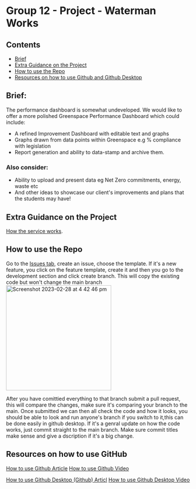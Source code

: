 # Group 12 - Project - Waterman Works

## Contents
- [Brief](https://github.com/WestheadJ/group12/edit/main/README.md#brief)
- [Extra Guidance on the Project](https://github.com/WestheadJ/group12/edit/main/README.md#extra-guidance-on-the-project)
- [How to use the Repo](https://github.com/WestheadJ/group12/edit/main/README.md#extra-guidance-on-the-project)
- [Resources on how to use Github and Github Desktop](https://github.com/WestheadJ/group12/edit/main/README.md#resources-on-how-to-use-github)

## Brief:

The performance dashboard is somewhat undeveloped. We would like to offer a more polished Greenspace Performance Dashboard which could include:
- A refined Improvement Dashboard with editable text and graphs
- Graphs drawn from data points within Greenspace e.g % compliance with legislation
-  Report generation and ability to data-stamp and archive them.
### Also consider:
- Ability to upload and present data eg Net Zero commitments, energy, waste etc
- And other ideas to showcase our client's improvements and plans that the students may have!

## Extra Guidance on the Project
[How the service works](https://learn-eu-central-1-prod-fleet01-xythos.content.blackboardcdn.com/5f3a6812009c4/18819893?X-Blackboard-S3-Bucket=learn-eu-central-1-prod-fleet01-xythos&X-Blackboard-Expiration=1677618000000&X-Blackboard-Signature=1fzUh%2Ba3E2LZA0yY%2F0MTnb4yXXWrn%2BoBJEtqh8X9Wpc%3D&X-Blackboard-Client-Id=100379&X-Blackboard-S3-Region=eu-central-1&response-cache-control=private%2C%20max-age%3D21600&response-content-disposition=inline%3B%20filename%2A%3DUTF-8%27%27WIE19634_Greenspace%2520Service%2520Guide_Jan_2023.pdf&response-content-type=application%2Fpdf&X-Amz-Security-Token=IQoJb3JpZ2luX2VjEND%2F%2F%2F%2F%2F%2F%2F%2F%2F%2FwEaDGV1LWNlbnRyYWwtMSJGMEQCIBW0K758WfkIzDtsvSVRooqmuW939R0OX7lkRjhmQedIAiBep1CBD6UB7Ka%2BGGw4SYItgEYHBESFESe%2BfzXxh54Bfyq9BQh5EAIaDDYzNTU2NzkyNDE4MyIMgmDO6hXtNFD0ixE8KpoFp3IgQVP3ZlmjGHIcoyvmZuwELTEemKog8abmbPYmgdzTu9Q9G5HigBhHTNl0xcWMqysf0Jt5Rw4WoKDIQvPe8IYkp1SPIxq3wQ0w%2B%2BB72HG%2BxvqK8IGcCxa2kDoHhn0RSaXP%2FWr35gYIaMZQQb0p0P%2Bw9zZ575DP4Q5uYz8BE0So%2BaqODLmalzkUlRXb5PSAOEb23vCGgStUJuL42DSNqhygJVRBCgk1VMrnMvTY5yS8%2Fr5UwWyjwm80SVk1JKMj%2BXQxUo4NR4NSsPESvMy5mOw08oDFiKueuP7altHwAXhLHbe0mxpATckFWQj92c1kVHKH%2Fi6fIhUhYJi1%2FgX9eTxUO1DlXEREJZEicJs3kzUXA2w41O%2FGOjsp7UjHKxstsNdrHKxPR5je0Ia6hoeoqpI47oSWRGPaK2tK8W35jJJbFOAXXLYFPuOXDA9KirZ3aOB57JhhW%2Ft%2BVV0K23bXiQcbk%2FNRLgBSqzyTRiW4mClP%2F%2BKnhXXz6SvmgZ3BUdXQgBQpECVlt3zFibA8%2FGjF%2FlnxfTslm%2FJHhsnTothJ8iryIR57CkyCr6W%2BopMC%2B127RvyP2Wrm87J%2BM63KHsPM2lP76dREBlojbHhOOYA8OiY6Q%2BF%2FVhWPmaE7uCLGgTji76kF%2FrJzMxpbrdFeg8%2Bqv7TWfsDAuQCHmkS9HamIj69oDMhSl%2B%2FcmuK4%2B%2BdtBVrqAF4YMIddktyCm8vMmsgBVPhsqLSDfsGkt1jPnun0ollPMN36xyeiHfV4qGACSP3b9fL8YIBD1R3cAKiu3wyuF1EM31wR9rpFwYqgP33igSc5vK01OLCa1cW%2BB6bgC0ufjxONeL6Knfyn8SVOifqAbV%2FQHzEpBtBdMqnUUIaXHPuVgcBeJq1Y%2Fe4NMITK%2BJ8GOrIB3Sr8vf9cEUJCZ58NYvg0LR3%2BKj2mNUhi70L1tWtvJoofVAL68ekzvDStUF%2B4RJ2H6jJ1wvu8XnB31W2VwSJu11zqCLugMmRapABSCIYy3lsQFW2vsjLtMAB19h1LabwtwrUYdwqu2FtOVwi%2Be4L629lFBSfkhmdadMytxLzeB4Q2yTU%2BPOY8FLiudATYf%2FVoFLO%2FSkYhwFvthuliIpJqQFMI8kClDlQ4dcBEgI55PniMWQ%3D%3D&X-Amz-Algorithm=AWS4-HMAC-SHA256&X-Amz-Date=20230228T150000Z&X-Amz-SignedHeaders=host&X-Amz-Expires=21600&X-Amz-Credential=ASIAZH6WM4PL5RXI5YH4%2F20230228%2Feu-central-1%2Fs3%2Faws4_request&X-Amz-Signature=669163888970fa7ff4307e40ddd6a71824cf9b0bf91c5fa19faf72eddabbe1c7).

## How to use the Repo

Go to the [Issues tab](https://github.com/WestheadJ/group12/issues), create an issue, choose the template. If it's a new feature, you click on the feature template, create it and then you go to the development section and click create branch. This will copy the existing code but won't change the main branch <img width="288" alt="Screenshot 2023-02-28 at 4 42 46 pm" src="https://user-images.githubusercontent.com/57768613/221919768-c3eddf55-1208-48f0-a177-30f03d94e771.png">

After you have comittied everything to that branch submit a pull request, this will compare the changes, make sure it's comparing your branch to the main. Once submitted we can then all check the code and how it looks, you should be able to look and run anyone's branch if you switch to it,this can be done easily in github desktop. If it's a genral update on how the code works, just commit straight to the main branch. Make sure commit titles make sense and give a dscription if it's a big change.

## Resources on how to use GitHub

[How to use Github Article](https://devmountain.com/blog/what-is-github-and-how-do-you-use-it/)
[How to use Github Video](https://www.youtube.com/watch?v=HkdAHXoRtos)

[How to use Github Desktop (Github) Articl](https://docs.github.com/en/desktop/installing-and-configuring-github-desktop/overview/getting-started-with-github-desktop)
[How to use Github Desktop Video](https://www.youtube.com/watch?v=8Dd7KRpKeaE)

